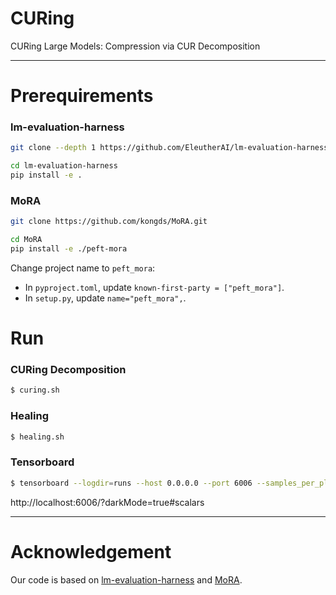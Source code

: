 # CURing

CURing Large Models: Compression via CUR Decomposition


---


# Prerequirements

### lm-evaluation-harness

```bash
git clone --depth 1 https://github.com/EleutherAI/lm-evaluation-harness

cd lm-evaluation-harness
pip install -e .
```

### MoRA

```bash
git clone https://github.com/kongds/MoRA.git

cd MoRA
pip install -e ./peft-mora
```

Change project name to `peft_mora`:
- In `pyproject.toml`, update `known-first-party = ["peft_mora"]`.
- In `setup.py`, update `name="peft_mora",`.


# Run

### CURing Decomposition

```bash
$ curing.sh
```

### Healing

```bash
$ healing.sh
```

### Tensorboard

```bash
$ tensorboard --logdir=runs --host 0.0.0.0 --port 6006 --samples_per_plugin scalars=1000000
```

http://localhost:6006/?darkMode=true#scalars


---


# Acknowledgement

Our code is based on [lm-evaluation-harness](https://github.com/EleutherAI/lm-evaluation-harness) and [MoRA](https://github.com/kongds/MoRA).
